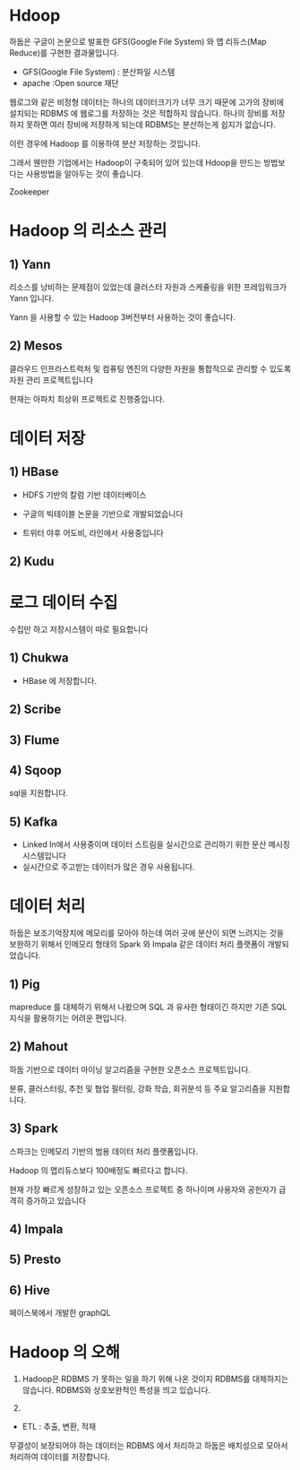 # Hdoop

하둡은 구글이 논문으로 발표한 GFS(Google File System) 와 맵 리듀스(Map Reduce)를 구현한 결과물입니다.

-  GFS(Google File System) : 분산파일 시스템
- apache :Open source 재단



웹로그와 같은 비정형 데이터는 하나의 데이터크기가 너무 크기 때문에 고가의 장비에 설치되는 RDBMS 에 웹로그를 저장하는 것은 적합하지 않습니다. 하나의 장비를 저장하지 못하면 여러 장비에 저장하게 되는데 RDBMS는 분산하는게 쉽지가 앖습니다.

이런 경우에 Hadoop 를 이용하여 분산 저장하는 것입니다.



그래서 웬만한 기업에서는  Hadoop이 구축되어 있어 있는데 Hdoop을 만드는 방법보다는 사용방법을 알아두는 것이 좋습니다.



Zookeeper

# Hadoop 의 리소스 관리

## 1) Yann

리소스를 낭비하는 문제점이 있었는데 클러스터 자원과 스케쥴링을 위한 프레임워크가 Yann 입니다.

Yann 을 사용할 수 있는 Hadoop 3버전부터 사용하는 것이 좋습니다.



## 2) Mesos

클라우드 인프라스트럭처 및 컴퓨팅 엔진의 다양한 자원을 통합적으로 관리할 수 있도록 자원 관리 프로젝트입니다

현재는 아파치 최상위 프로젝트로 진행중입니다.



# 데이터 저장

## 1) HBase

- HDFS 기반의 칼럼 기반 데이터베이스

- 구글의 빅테이블 논문을 기반으로 개발되었습니다
- 트위터 야후 어도비, 라인에서 사용중입니다



## 2) Kudu



# 로그 데이터 수집

수집만 하고 저장시스템이 따로 필요합니다

## 1) Chukwa

- HBase 에 저장합니다.

## 2) Scribe

## 3) Flume

## 4) Sqoop

sql을 지원합니다.

## 5) Kafka

- Linked In에서 사용중이며 데이터 스트림을 실시간으로 관리하기 위한 문산 메시징 시스템입니다
- 실시간으로 주고받는 데이터가 많은 경우 사용됩니다.



# 데이터 처리

하둡은 보조기억장치에 메모리를 모아야 하는데 여러 곳에 분산이 되면 느려지는 것을 보완하기 위해서 인메모리 형태의 Spark 와 Impala 같은 데이터 처리 플랫폼이 개발되었습니다.



## 1) Pig 

mapreduce 를 대체하기 위해서 나왔으며 SQL 과 유사한 형태이긴 하지만 기존 SQL 지식을 활용하기는 어려운 편입니다.



## 2) Mahout

하둡 기반으로 데이터 마이닝 알고리즘을 구현한 오픈소스 프로젝트입니다.

분류, 클러스터링, 추천 및 협업 필터링, 강화 학습, 회귀분석 등 주요 알고리즘을 지원합니다.

## 3) Spark

스파크는 인메모리 기반의 범용 데이터 처리 플랫폼입니다.

Hadoop 의 맵리듀스보다 100배정도 빠르다고 합니다.

현재 가장 빠르게 성장하고 있는 오픈소스 프로젝트 중 하나이며 사용자와 공헌자가 급격히 증가하고 있습니다

## 4) Impala

## 5) Presto

## 6) Hive

페이스북에서 개발한 graphQL

# Hadoop 의 오해

1. Hadoop은 RDBMS 가 못하는 일을 하기 위해 나온 것이지 RDBMS를 대체하지는 않습니다. RDBMS와 상호보완적인 특성을 띄고 있습니다.

2. 

- ETL : 추출, 변환, 적재

무결성이 보장되어야 하는 데이터는 RDBMS 에서 처리하고 하둡은 배치성으로 모아서 처리하여 데이터를 저장합니다.